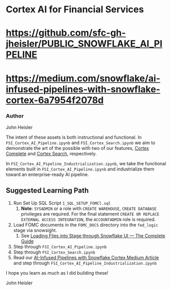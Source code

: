 # Cortex AI for Financial Services
# https://github.com/sfc-gh-jheisler/PUBLIC_SNOWFLAKE_AI_PIPELINE
# https://medium.com/snowflake/ai-infused-pipelines-with-snowflake-cortex-6a7954f2078d

### Author
John Heisler

The intent of these assets is both instructional and functional. In `FSI_Cortex_AI_Pipeline.ipynb` and `FSI_Cortex_Search.ipynb` we aim to demonstrate the art of the possible with two of our features, [Cortex Complete](https://docs.snowflake.com/en/sql-reference/functions/complete-snowflake-cortex) and [Cortex Search](https://docs.snowflake.com/en/user-guide/snowflake-cortex/cortex-search/cortex-search-overview), respectively.

In `FSI_Cortex_AI_Pipeline_Industrialization.ipynb`, we take the functional elements built in `FSI_Cortex_AI_Pipeline.ipynb` and industrialize them toward an enterprise-ready AI pipeline.

## Suggested Learning Path

1. Run Set Up SQL Script `1_SQL_SETUP_FOMCl.sql`
	1. **Note**: `SYSADMIN` or a role with `CREATE WAREHOUSE`, `CREATE DATABASE` privileges are required. For the final statement `CREATE OR REPLACE EXTERNAL ACCESS INTEGRATION`, the `ACCOUNTADMIN` role is required.
2. Load FOMC documents in the `FOMC_DOCS` directory into the `fed_logic` stage via snowsight.
	1. See [Loading Files into Stage through Snowflake UI — The Complete Guide](https://snowflakewiki.medium.com/loading-files-into-stage-through-snowflake-ui-the-complete-guide-321b135f6175)
3. Step through `FSI_Cortex_AI_Pipeline.ipynb`
4. Step through `FSI_Cortex_Search.ipynb`
5. Read our [AI-Infused Pipelines with Snowflake Cortex Medium Article](https://medium.com/snowflake/ai-infused-pipelines-with-snowflake-cortex-6a7954f2078d) and step through `FSI_Cortex_AI_Pipeline_Industrialization.ipynb`

I hope you learn as much as I did building these!
  
John Heisler
